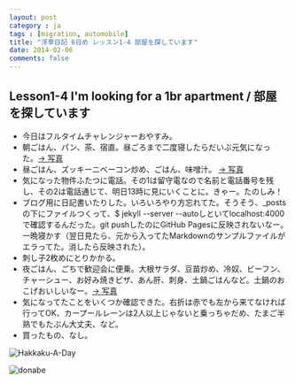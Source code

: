 ```yaml
---
layout: post
category : ja
tags : [migration, automobile]
title: "浮草日記 6日め レッスン1-4 部屋を探しています"
date: 2014-02-06
comments: false
---
```


## Lesson1-4 I'm looking for a 1br apartment / 部屋を探しています

* 今日はフルタイムチャレンジャーおやすみ。&nbsp; 
* 朝ごはん、パン、茶、宿直。昼ごろまで二度寝したらだいぶ元気になった。[-> 写真](http://instagram.com/p/kJLMlAFDbg/)  
* 昼ごはん、ズッキーニベーコン炒め、ごはん、味噌汁。 [-> 写真](http://instagram.com/p/kJLUliFDbr/)
* 気になった物件ふたつに電話。その1は留守電なので名前と電話番号を残し、その2は電話通じて、明日13時に見にいくことに。きゃー。たのしみ！&nbsp; 
* ブログ用に日記書いたりした。いろいろやり方忘れてた。そうそう、_postsの下にファイルつくって、$ jekyll --server --autoしといてlocalhost:4000で確認するんだった。git pushしたのにGitHub Pagesに反映されないなー。一晩寝かす（翌日見たら、元から入ってたMarkdownのサンプルファイルがエラってた。消したら反映された）。
* 刺し子2枚めにとりかかる。&nbsp; 
* 夜ごはん、ごちで歓迎会に便乗。大根サラダ、豆苗炒め、冷奴、ビーフン、チャーシュー、お好み焼きピザ、あん肝、刺身、土鍋ごはんなど。土鍋のおこげおいしいなー。[-> 写真](http://instagram.com/p/kJLtzZlDcA/)
* 気になってたことをいくつか確認できた。右折は赤でも左から来てなければ行ってOK、カープールレーンは2人以上じゃないと乗っちゃだめ、たまご半熟でもたぶん大丈夫、など。&nbsp; 
* 買ったもの、なし。&nbsp; 

![Hakkaku-A-Day](https://lh6.googleusercontent.com/-j0SaWvZ4iQE/UvSE9qjEqxI/AAAAAAABtdQ/FFgPHVKkK00/w620-h465-no/P1140962.JPG)

![donabe](https://lh4.googleusercontent.com/-9wv406kk70A/Uvc9y1RCVEI/AAAAAAAB4Lc/Kc6BMd3Icp4/w620-h465-no/P1140959.JPG)